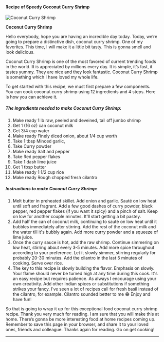             

#### Recipe of Speedy Coconut Curry Shrimp

![Coconut Curry Shrimp](https://img-global.cpcdn.com/recipes/18d0ead215bbe783/751x532cq70/coconut-curry-shrimp-recipe-main-photo.jpg)

**Coconut Curry Shrimp**

Hello everybody, hope you are having an incredible day today. Today, we’re going to prepare a distinctive dish, coconut curry shrimp. One of my favorites. This time, I will make it a little bit tasty. This is gonna smell and look delicious.

Coconut Curry Shrimp is one of the most favored of current trending foods in the world. It is appreciated by millions every day. It is simple, it’s fast, it tastes yummy. They are nice and they look fantastic. Coconut Curry Shrimp is something which I have loved my whole life.

To get started with this recipe, we must first prepare a few components. You can cook coconut curry shrimp using 12 ingredients and 4 steps. Here is how you can achieve it.

##### The ingredients needed to make Coconut Curry Shrimp:

1.  Make ready 1 lb raw, peeled and deveined, tail off jumbo shrimp
2.  Get 1 (16 oz) can coconut milk
3.  Get 3/4 cup water
4.  Make ready Finely diced onion, about 1/4 cup worth
5.  Take 1 tbsp Minced garlic,
6.  Take Curry powder
7.  Make ready Salt and pepper
8.  Take Red pepper flakes
9.  Take 1 dash lime juice
10.  Get 1 tbsp butter
11.  Make ready 1 1/2 cup rice
12.  Make ready Rough chopped fresh cilantro

##### Instructions to make Coconut Curry Shrimp:

1.  Melt butter in preheated skillet. Add onion and garlic. Sauté on low heat until soft and fragrant. Add a few good dashes of curry powder, black pepper, red pepper flakes (if you want it spicy) and a pinch of salt. Keep on low for another couple minutes. It'll start getting a bit pastey.
2.  Add half the can of coconut milk, continuing to sauté on low heat until it bubbles immediately after stirring. Add the rest of the coconut milk and the water till it's bubbly again. Add more curry powder and a squeeze of lime juice.
3.  Once the curry sauce is hot, add the raw shrimp. Continue simmering on low heat, stirring about every 3-5 minutes. Add more spice throughout according to your preference. Let it slowly simmer, stirring regularly for probably 20-30 minutes. Add the cilantro in the last 5 minutes of cooking. Serve over rice.
4.  The key to this recipe is slowly building the flavor. Emphasis on slowly. Your flame should never be turned high at any time during this cook. It's an easy recipe but requires patience. As always I encourage using your own creativity. Add other Indian spices or substitutions if something strikes your fancy. I've seen a lot of recipes call for fresh basil instead of the cilantro, for example. Cilantro sounded better to me 😁 Enjoy and have fun!

So that is going to wrap it up for this exceptional food coconut curry shrimp recipe. Thank you very much for reading. I am sure that you will make this at home. There’s gonna be more interesting food at home recipes coming up. Remember to save this page in your browser, and share it to your loved ones, friends and colleague. Thanks again for reading. Go on get cooking!

* * *